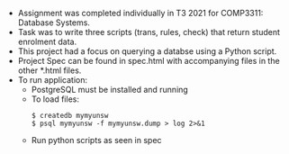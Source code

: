 - Assignment was completed individually in T3 2021 for COMP3311: Database Systems.
- Task was to write three scripts (trans, rules, check) that return student enrolment data.
- This project had a focus on querying a databse using a Python script.
- Project Spec can be found in spec.html with accompanying files in the other *.html files.
- To run application:
    - PostgreSQL must be installed and running
    - To load files:
      ```
      $ createdb mymyunsw
      $ psql mymyunsw -f mymyunsw.dump > log 2>&1
      ```
    - Run python scripts as seen in spec
